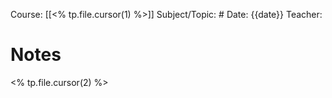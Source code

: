 Course: [[<% tp.file.cursor(1) %>]]
Subject/Topic: #
Date: {{date}}
Teacher: 

# Notes
<% tp.file.cursor(2) %>